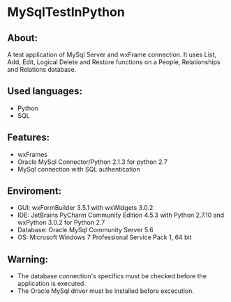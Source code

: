 # MySqlTestInPython


About:
------
A test application of MySql Server and wxFrame connection. It uses List, Add, Edit, Logical Delete and Restore functions on a People, Relationships and Relations database.


Used languages:
---------------
- Python
- SQL


Features:
---------
- wxFrames
- Oracle MySql Connector/Python 2.1.3 for python 2.7
- MySql connection with SQL authentication


Enviroment:
-----------
- GUI: wxFormBuilder 3.5.1 with wxWidgets 3.0.2
- IDE: JetBrains PyCharm Community Edition 4.5.3 with Python 2.7.10 and wxPython 3.0.2 for Python 2.7
- Database: Oracle MySql Community Server 5.6
- OS: Microsoft Windows 7 Professional Service Pack 1, 64 bit


Warning:
--------
- The database connection's specifics must be checked before the application is executed.
- The Oracle MySql driver must be installed before excecution.
